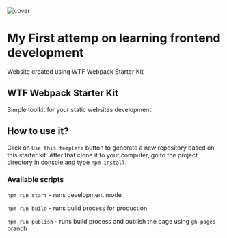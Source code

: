 ![cover]([https://img.freepik.com/free-vector/programmer-concept-illustration_114360-2284.jpg?w=826&t=st=1663867956~exp=1663868556~hmac=0a0f66f8d18d7175cd510c45c5cdff7be9efa0193bc3632ae778c2bc052cef51])

# My First attemp on learning frontend development 

Website created using WTF Webpack Starter Kit

## WTF Webpack Starter Kit 

Simple toolkit for your static websites development.

## How to use it?

Click on `Use this template` button to generate a new repository based on this starter kit. After that clone it to your computer, go to the project directory in console and type `npm install`.

### Available scripts

`npm run start` - runs development mode

`npm run build` - runs build process for production

`npm run publish` - runs build process and publish the page using `gh-pages` branch

